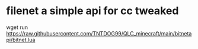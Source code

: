 # filenet a simple api for cc tweaked

wget run https://raw.githubusercontent.com/TNTDOG99/QLC_minecraft/main/bitnetapi/bitnet.lua
